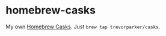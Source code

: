 homebrew-casks
==============

My own [Homebrew Casks](https://github.com/caskroom/homebrew-cask). Just `brew tap trevorparker/casks`.

